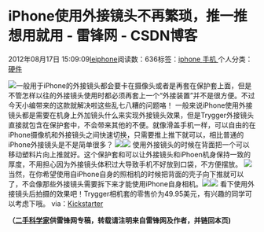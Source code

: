 
# iPhone使用外接镜头不再繁琐，推一推想用就用 - 雷锋网 - CSDN博客


2012年08月17日 15:09:09[leiphone](https://me.csdn.net/leiphone)阅读数：636标签：[iphone																](https://so.csdn.net/so/search/s.do?q=iphone&t=blog)[手机																](https://so.csdn.net/so/search/s.do?q=手机&t=blog)[
							](https://so.csdn.net/so/search/s.do?q=iphone&t=blog)个人分类：[硬件																](https://blog.csdn.net/leiphone/article/category/877730)


![](http://www.leiphone.com/wp-content/uploads/2012/08/cases1-150x150.png)一般用于iPhone的外接镜头都会要卡在摄像头或者是再套在保护套上面，但是不管怎样以往的外接镜头使用时都必须再套上一个“外接装置”并不是很方便。不过今天小编带来的这款就解决啦这些乱七八糟的问题咯！
一般来说iPhone使用外接镜头都是需要在机身上外加镜头什么来实现外接镜头效果，但是Trygger外接镜头直接就包含在保护套中，不会带来其他的不便。就像滑盖手机一样，可以自由的在iPhone摄像机和外接镜头之间快速切换，只需要推上推下就可以，相比普通的iPhone外接镜头是不是简单很多？
![](http://www.leiphone.com/wp-content/uploads/2012/08/white_case.png)![](http://www.leiphone.com/wp-content/uploads/2012/08/crop1.png)
使用外接镜头的时候在背面把一个可以移动塑料片向上推就好。这个保护套和可以让外接镜头和iPhoen机身保持一致的厚度，不用担心因为外接镜头体积过大导致手机不好放到口袋，不方便摆放。
![](http://www.leiphone.com/wp-content/uploads/2012/08/cases1.png)
当然，在你希望使用自iPhone自身的照相机的时候把背面的壳子向下推就可以了，不会像那些外接镜头需要拆下来才能使用iPhone自身相机。![](http://www.leiphone.com/wp-content/uploads/2012/08/97cfa1c2572fe7aee96b902d2b851332_large.jpg)![](http://www.leiphone.com/wp-content/uploads/2012/08/1eaddb401b789a8e2d0b4a3db4e815e7_large.jpg)
看下使用外接镜头后拍摄的效果吧！Trygger相机套的零售价为49.95美元，有兴趣的同学可以考虑下哦。
via：[Kickstarter](http://www.kickstarter.com/projects/trygger/trygger-camera-case-iphone-4-4s-polarizing-filter)

**（****[二手科学家](http://www.leiphone.com/author/%E4%BA%8C%E6%89%8B%E7%A7%91%E5%AD%A6%E5%AE%B6)****供****雷锋网****专稿，转载请注明来自雷锋网及作者，并链回本页)**

